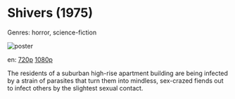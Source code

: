 # Shivers (1975)

Genres: horror, science-fiction

![poster](http://image.tmdb.org/t/p/w500/qNfWhBr1gnxsc16utYeEUB0DE5J.jpg)

en:
  [720p](magnet:?xt=urn:btih:D53A8D42293033BF5EBF75D30873951912ACF52B&tr=udp://glotorrents.pw:6969/announce&tr=udp://tracker.opentrackr.org:1337/announce&tr=udp://torrent.gresille.org:80/announce&tr=udp://tracker.openbittorrent.com:80&tr=udp://tracker.coppersurfer.tk:6969&tr=udp://tracker.leechers-paradise.org:6969&tr=udp://p4p.arenabg.ch:1337&tr=udp://tracker.internetwarriors.net:1337)
  [1080p](magnet:?xt=urn:btih:56D9C5B8AFD4884EAACBC22757C0E5573A6F0405&tr=udp://glotorrents.pw:6969/announce&tr=udp://tracker.opentrackr.org:1337/announce&tr=udp://torrent.gresille.org:80/announce&tr=udp://tracker.openbittorrent.com:80&tr=udp://tracker.coppersurfer.tk:6969&tr=udp://tracker.leechers-paradise.org:6969&tr=udp://p4p.arenabg.ch:1337&tr=udp://tracker.internetwarriors.net:1337)
  


The residents of a suburban high-rise apartment building are being infected by a strain of parasites that turn them into mindless, sex-crazed fiends out to infect others by the slightest sexual contact.